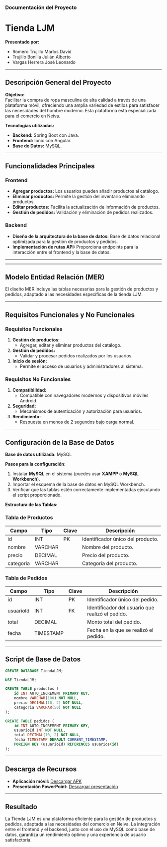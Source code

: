### Documentación del Proyecto

# Tienda LJM

**Presentado por:**  
- Romero Trujillo Marlos David  
- Trujillo Bonilla Julián Alberto  
- Vargas Herrera José Leonardo  

---

## Descripción General del Proyecto

**Objetivo:**  
Facilitar la compra de ropa masculina de alta calidad a través de una plataforma móvil, ofreciendo una amplia variedad de estilos para satisfacer las necesidades del hombre moderno. Esta plataforma está especializada para el comercio en Neiva.  

**Tecnologías utilizadas:**  
- **Backend:** Spring Boot con Java.  
- **Frontend:** Ionic con Angular.  
- **Base de Datos:** MySQL.  

---

## Funcionalidades Principales

### Frontend
- **Agregar productos:** Los usuarios pueden añadir productos al catálogo.
- **Eliminar productos:** Permite la gestión del inventario eliminando productos.
- **Editar productos:** Facilita la actualización de información de productos.
- **Gestión de pedidos:** Validación y eliminación de pedidos realizados.

### Backend
- **Diseño de la arquitectura de la base de datos:** Base de datos relacional optimizada para la gestión de productos y pedidos.
- **Implementación de rutas API:** Proporciona endpoints para la interacción entre el frontend y la base de datos.

---

---

## Modelo Entidad Relación (MER)

El diseño MER incluye las tablas necesarias para la gestión de productos y pedidos, adaptado a las necesidades específicas de la tienda LJM.

---

## Requisitos Funcionales y No Funcionales

### Requisitos Funcionales
1. **Gestión de productos:**  
   - Agregar, editar y eliminar productos del catálogo.  
2. **Gestión de pedidos:**  
   - Validar y procesar pedidos realizados por los usuarios.  
3. **Inicio de sesión:**  
   - Permite el acceso de usuarios y administradores al sistema.  

### Requisitos No Funcionales
1. **Compatibilidad:**  
   - Compatible con navegadores modernos y dispositivos móviles Android.  
2. **Seguridad:**  
   - Mecanismos de autenticación y autorización para usuarios.  
3. **Rendimiento:**  
   - Respuesta en menos de 2 segundos bajo carga normal.  

---

## Configuración de la Base de Datos

**Base de datos utilizada:** MySQL  

**Pasos para la configuración:**
1. Instalar **MySQL** en el sistema (puedes usar **XAMPP** o **MySQL Workbench**).  
2. Importar el esquema de la base de datos en MySQL Workbench.  
3. Verificar que las tablas estén correctamente implementadas ejecutando el script proporcionado.

**Estructura de las Tablas:**

### Tabla de Productos
| **Campo**   | **Tipo**  | **Clave** | **Descripción**             |
|-------------|-----------|-----------|-----------------------------|
| id          | INT       | PK        | Identificador único del producto. |
| nombre      | VARCHAR   |           | Nombre del producto.        |
| precio      | DECIMAL   |           | Precio del producto.        |
| categoria   | VARCHAR   |           | Categoría del producto.     |

### Tabla de Pedidos
| **Campo**         | **Tipo**     | **Clave** | **Descripción**              |
|--------------------|--------------|-----------|------------------------------|
| id                | INT          | PK        | Identificador único del pedido. |
| usuarioId         | INT          | FK        | Identificador del usuario que realizó el pedido. |
| total             | DECIMAL      |           | Monto total del pedido.      |
| fecha             | TIMESTAMP    |           | Fecha en la que se realizó el pedido. |

---

## Script de Base de Datos

```sql
CREATE DATABASE TiendaLJM;

USE TiendaLJM;

CREATE TABLE productos (
    id INT AUTO_INCREMENT PRIMARY KEY,
    nombre VARCHAR(100) NOT NULL,
    precio DECIMAL(10, 2) NOT NULL,
    categoria VARCHAR(50) NOT NULL
);

CREATE TABLE pedidos (
    id INT AUTO_INCREMENT PRIMARY KEY,
    usuarioId INT NOT NULL,
    total DECIMAL(10, 2) NOT NULL,
    fecha TIMESTAMP DEFAULT CURRENT_TIMESTAMP,
    FOREIGN KEY (usuarioId) REFERENCES usuarios(id)
);
```

---

## Descarga de Recursos

- **Aplicación móvil:** [Descargar APK](sandbox:/mnt/data/app-debug.apk)  
- **Presentación PowerPoint:** [Descargar presentación](sandbox:/mnt/data/proyecto.pptx)

---

## Resultado

La Tienda LJM es una plataforma eficiente para la gestión de productos y pedidos, adaptada a las necesidades del comercio en Neiva. La integración entre el frontend y el backend, junto con el uso de MySQL como base de datos, garantiza un rendimiento óptimo y una experiencia de usuario satisfactoria.
